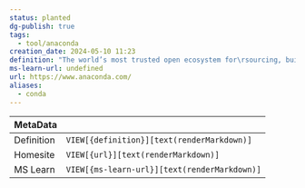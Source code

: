 ```yaml
---
status: planted
dg-publish: true
tags:
  - tool/anaconda
creation_date: 2024-05-10 11:23
definition: "The world’s most trusted open ecosystem for\rsourcing, building, and deploying data science and AI initiatives"
ms-learn-url: undefined
url: https://www.anaconda.com/
aliases:
  - conda
---
```


| MetaData   |                                              |
| ---------- | -------------------------------------------- |
| Definition | `VIEW[{definition}][text(renderMarkdown)]`   |
| Homesite   | `VIEW[{url}][text(renderMarkdown)]`          |
| MS Learn   | `VIEW[{ms-learn-url}][text(renderMarkdown)]` |
